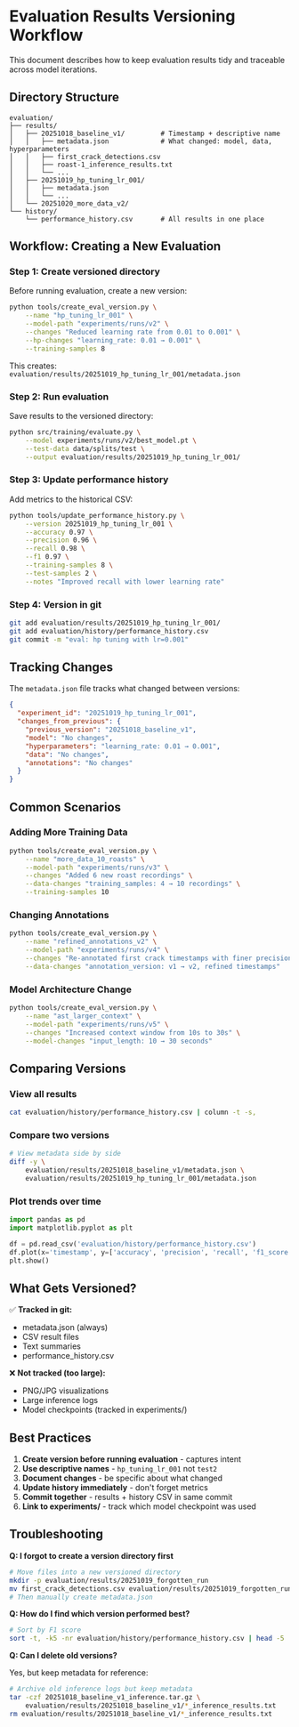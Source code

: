 # Evaluation Results Versioning Workflow

This document describes how to keep evaluation results tidy and traceable across model iterations.

## Directory Structure

```
evaluation/
├── results/
│   ├── 20251018_baseline_v1/         # Timestamp + descriptive name
│   │   ├── metadata.json             # What changed: model, data, hyperparameters
│   │   ├── first_crack_detections.csv
│   │   ├── roast-1_inference_results.txt
│   │   └── ...
│   ├── 20251019_hp_tuning_lr_001/
│   │   ├── metadata.json
│   │   └── ...
│   └── 20251020_more_data_v2/
└── history/
    └── performance_history.csv       # All results in one place

```

## Workflow: Creating a New Evaluation

### Step 1: Create versioned directory

Before running evaluation, create a new version:

```bash
python tools/create_eval_version.py \
    --name "hp_tuning_lr_001" \
    --model-path "experiments/runs/v2" \
    --changes "Reduced learning rate from 0.01 to 0.001" \
    --hp-changes "learning_rate: 0.01 → 0.001" \
    --training-samples 8
```

This creates: `evaluation/results/20251019_hp_tuning_lr_001/metadata.json`

### Step 2: Run evaluation

Save results to the versioned directory:

```bash
python src/training/evaluate.py \
    --model experiments/runs/v2/best_model.pt \
    --test-data data/splits/test \
    --output evaluation/results/20251019_hp_tuning_lr_001/
```

### Step 3: Update performance history

Add metrics to the historical CSV:

```bash
python tools/update_performance_history.py \
    --version 20251019_hp_tuning_lr_001 \
    --accuracy 0.97 \
    --precision 0.96 \
    --recall 0.98 \
    --f1 0.97 \
    --training-samples 8 \
    --test-samples 2 \
    --notes "Improved recall with lower learning rate"
```

### Step 4: Version in git

```bash
git add evaluation/results/20251019_hp_tuning_lr_001/
git add evaluation/history/performance_history.csv
git commit -m "eval: hp tuning with lr=0.001"
```

## Tracking Changes

The `metadata.json` file tracks what changed between versions:

```json
{
  "experiment_id": "20251019_hp_tuning_lr_001",
  "changes_from_previous": {
    "previous_version": "20251018_baseline_v1",
    "model": "No changes",
    "hyperparameters": "learning_rate: 0.01 → 0.001",
    "data": "No changes",
    "annotations": "No changes"
  }
}
```

## Common Scenarios

### Adding More Training Data

```bash
python tools/create_eval_version.py \
    --name "more_data_10_roasts" \
    --model-path "experiments/runs/v3" \
    --changes "Added 6 new roast recordings" \
    --data-changes "training_samples: 4 → 10 recordings" \
    --training-samples 10
```

### Changing Annotations

```bash
python tools/create_eval_version.py \
    --name "refined_annotations_v2" \
    --model-path "experiments/runs/v4" \
    --changes "Re-annotated first crack timestamps with finer precision" \
    --data-changes "annotation_version: v1 → v2, refined timestamps"
```

### Model Architecture Change

```bash
python tools/create_eval_version.py \
    --name "ast_larger_context" \
    --model-path "experiments/runs/v5" \
    --changes "Increased context window from 10s to 30s" \
    --model-changes "input_length: 10 → 30 seconds"
```

## Comparing Versions

### View all results

```bash
cat evaluation/history/performance_history.csv | column -t -s,
```

### Compare two versions

```bash
# View metadata side by side
diff -y \
    evaluation/results/20251018_baseline_v1/metadata.json \
    evaluation/results/20251019_hp_tuning_lr_001/metadata.json
```

### Plot trends over time

```python
import pandas as pd
import matplotlib.pyplot as plt

df = pd.read_csv('evaluation/history/performance_history.csv')
df.plot(x='timestamp', y=['accuracy', 'precision', 'recall', 'f1_score'])
plt.show()
```

## What Gets Versioned?

✅ **Tracked in git:**
- metadata.json (always)
- CSV result files
- Text summaries
- performance_history.csv

❌ **Not tracked (too large):**
- PNG/JPG visualizations
- Large inference logs
- Model checkpoints (tracked in experiments/)

## Best Practices

1. **Create version before running evaluation** - captures intent
2. **Use descriptive names** - `hp_tuning_lr_001` not `test2`
3. **Document changes** - be specific about what changed
4. **Update history immediately** - don't forget metrics
5. **Commit together** - results + history CSV in same commit
6. **Link to experiments/** - track which model checkpoint was used

## Troubleshooting

**Q: I forgot to create a version directory first**

```bash
# Move files into a new versioned directory
mkdir -p evaluation/results/20251019_forgotten_run
mv first_crack_detections.csv evaluation/results/20251019_forgotten_run/
# Then manually create metadata.json
```

**Q: How do I find which version performed best?**

```bash
# Sort by F1 score
sort -t, -k5 -nr evaluation/history/performance_history.csv | head -5
```

**Q: Can I delete old versions?**

Yes, but keep metadata for reference:
```bash
# Archive old inference logs but keep metadata
tar -czf 20251018_baseline_v1_inference.tar.gz \
    evaluation/results/20251018_baseline_v1/*_inference_results.txt
rm evaluation/results/20251018_baseline_v1/*_inference_results.txt
```
